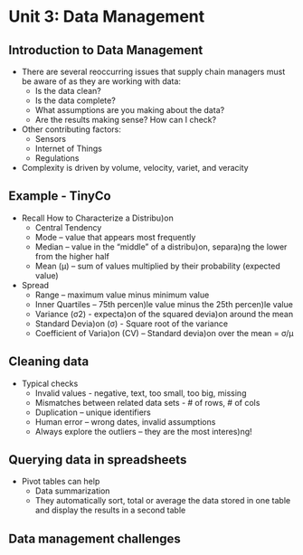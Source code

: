 # Unit 3: Data Management

##  Introduction to Data Management

  * There are several reoccurring issues that supply chain managers must be aware of as they are working with data:
    * Is the data clean?
    * Is the data complete?
    * What assumptions are you making about the data?
    * Are the results making sense? How can I check?
  * Other contributing factors:
    * Sensors
    * Internet of Things
    * Regulations
  * Complexity is driven by volume, velocity, variet, and veracity     
  
##  Example - TinyCo
  * Recall	How	to	Characterize	a	Distribu)on	
    * Central	Tendency	
    * Mode –	value	that	appears	most	frequently	
    * Median –	value	in	the	“middle”	of	a	distribu)on,	separa)ng	the	lower	from the	higher	half	
    * Mean (μ) –	sum	of values	multiplied by	their	probability	(expected	value)	
  * Spread	
    * Range	–	maximum	value	minus	minimum	value	
    * Inner	Quartiles	–	75th	percen)le	value	minus	the	25th	percen)le	value	
    * Variance	(σ2)	-	expecta)on	of	the	squared	devia)on	around	the	mean	
    *	Standard	Devia)on	(σ)	-		Square	root	of	the	variance			
    * Coefficient	of	Varia)on	(CV)	–	Standard	devia)on	over	the	mean	=	σ/μ
    
##  Cleaning data

  * Typical	checks	
    * Invalid	values	-	negative,	text,	too	small,	too	big,	missing	
    * Mismatches	between	related	data	sets	-	#	of	rows,	#	of	cols	
    * Duplication	–	unique	identifiers	
    * Human	error	–	wrong	dates,	invalid	assumptions	
    * Always	explore	the	outliers	–	they	are	the	most	interes)ng!

##  Querying data in spreadsheets

  * Pivot tables can help
    * Data summarization
    * They automatically sort, total or average the data stored in one table and display the results in a second table

##  Data management challenges
